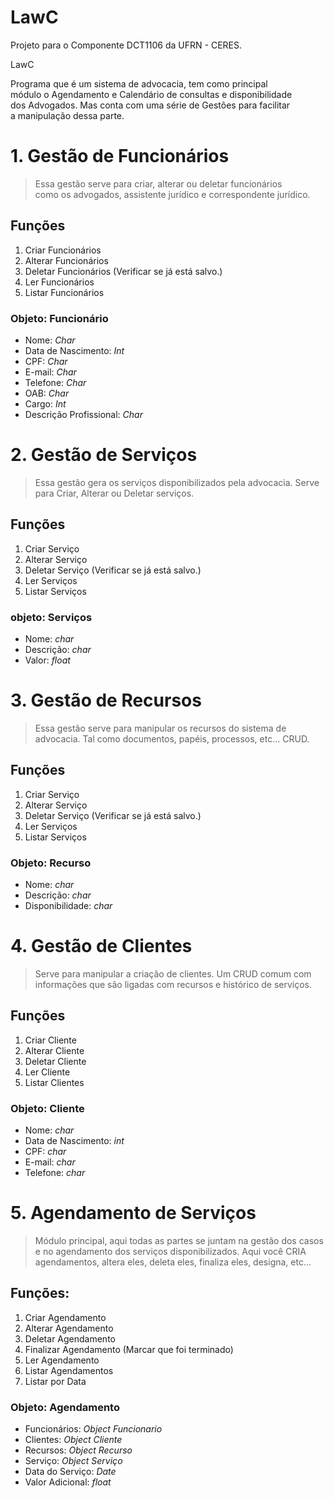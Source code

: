 # LawC
Projeto para o Componente DCT1106 da UFRN - CERES.

LawC

Programa que é um sistema de advocacia, tem como principal  
módulo o Agendamento e Calendário de consultas e disponibilidade  
dos Advogados. Mas conta com uma série de Gestões para facilitar  
a manipulação dessa parte.

# 1. Gestão de Funcionários
> Essa gestão serve para criar, alterar ou deletar funcionários  
como os advogados, assistente jurídico e correspondente jurídico.  

## Funções
1. Criar Funcionários
2. Alterar Funcionários
3. Deletar Funcionários (Verificar se já está salvo.)
4. Ler Funcionários
5. Listar Funcionários

### Objeto: Funcionário
- Nome: *Char*<br>
- Data de Nascimento: *Int*<br>
- CPF: *Char*<br>
- E-mail: *Char*<br>
- Telefone: *Char*<br>
- OAB: *Char*<br>
- Cargo: *Int*<br>
- Descrição Profissional: *Char*<br>

# 2. Gestão de Serviços
> Essa gestão gera os serviços disponibilizados pela advocacia.
Serve para Criar, Alterar ou Deletar serviços. 

## Funções
1. Criar Serviço
2. Alterar Serviço
3. Deletar Serviço (Verificar se já está salvo.)
4. Ler Serviços
5. Listar Serviços

### objeto: Serviços
- Nome: *char*<br>
- Descrição: *char*<br>
- Valor: *float*<br>

# 3. Gestão de Recursos
> Essa gestão serve para manipular os recursos do sistema de advocacia. 
Tal como documentos, papéis, processos, etc... CRUD.

## Funções
1. Criar Serviço
2. Alterar Serviço
3. Deletar Serviço (Verificar se já está salvo.)
4. Ler Serviços
5. Listar Serviços

### Objeto: Recurso
- Nome: *char*<br>
- Descrição: *char*<br>
- Disponibilidade: *char*<br>

# 4. Gestão de Clientes
> Serve para manipular a criação de clientes. Um CRUD comum com informações que são ligadas com recursos e histórico de serviços.

## Funções
1. Criar Cliente                        
2. Alterar Cliente
3. Deletar Cliente
4. Ler Cliente
5. Listar Clientes

### Objeto: Cliente
- Nome: *char*<br>
- Data de Nascimento: *int*<br>
- CPF: *char*<br>
- E-mail: *char*<br>
- Telefone: *char*<br>

# 5. Agendamento de Serviços
> Módulo principal, aqui todas as partes se juntam na gestão dos casos
e no agendamento dos serviços disponibilizados. Aqui você CRIA agendamentos,
altera eles, deleta eles, finaliza eles, designa, etc...

## Funções:
1. Criar Agendamento
2. Alterar Agendamento
3. Deletar Agendamento
4. Finalizar Agendamento (Marcar que foi terminado)
5. Ler Agendamento
6. Listar Agendamentos
7. Listar por Data

### Objeto: Agendamento
- Funcionários: *Object Funcionario*<br>
- Clientes: *Object Cliente*<br>
- Recursos: *Object Recurso*<br>
- Serviço: *Object Serviço*<br>
- Data do Serviço: *Date*<br>
- Valor Adicional: *float*<br>
